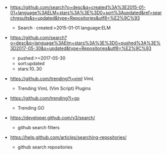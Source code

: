 - https://github.com/search?o=desc&q=created%3A%3E2015-01-01+language%3AELM+stars%3A%3E%3D0+sort%3Aupdated&ref=searchresults&s=updated&type=Repositories&utf8=%E2%9C%93
  - Search · created:>2015-01-01 language:ELM
- https://github.com/search?o=desc&q=language%3AElm+stars%3A%3E%3D0+pushed%3A%3E%3D2017-05-30&s=updated&type=Repositories&utf8=%E2%9C%93
  - pushed:>=2017-05-30
  - sort:updated
  - stars:10..30
  
- https://github.com/trending?l=viml *VimL*
  - Trending VimL (Vim Script) Plugins
  
- https://github.com/trending?l=go
  - Trending GO 

- https://developer.github.com/v3/search/
  - github search filters
  
- https://help.github.com/articles/searching-repositories/
  - github search repositories 
